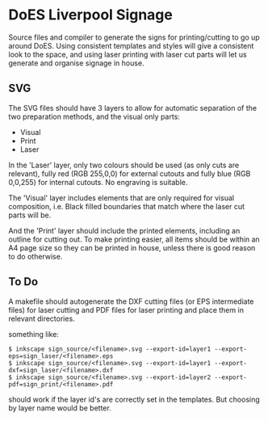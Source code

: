 DoES Liverpool Signage
======================

Source files and compiler to generate the signs for printing/cutting 
to go up around DoES. Using consistent templates and styles will give
a consistent look to the space, and using laser printing with laser cut
parts will let us generate and organise signage in house.

SVG 
---

The SVG files should have 3 layers to allow for automatic separation of the
two preparation methods, and the visual only parts: 

 * Visual
 * Print
 * Laser

In the 'Laser' layer, only two colours should be used (as only cuts are 
relevant), fully red (RGB 255,0,0) for external cutouts and fully blue (RGB 
0,0,255) for internal cutouts. No engraving is suitable. 

The 'Visual' layer includes elements that are only required for visual 
composition, i.e. Black filled boundaries that match where the laser cut parts
will be. 

And the 'Print' layer should include the printed elements, including an 
outline for cutting out. To make printing easier, all items should be
within an A4 page size so they can be printed in house, unless there is 
good reason to do otherwise. 

To Do
-----

A makefile should autogenerate the DXF cutting files (or EPS intermediate
files) for laser cutting and PDF files for laser printing and place them in 
relevant directories. 

something like: 

```
$ inkscape sign_source/<filename>.svg --export-id=layer1 --export-eps=sign_laser/<filename>.eps
$ inkscape sign_source/<filename>.svg --export-id=layer1 --export-dxf=sign_laser/<filename>.dxf
$ inkscape sign_source/<filename>.svg --export-id=layer2 --export-pdf=sign_print/<filename>.pdf
```

should work if the layer id's are correctly set in the templates. But choosing by layer name 
would be better. 
